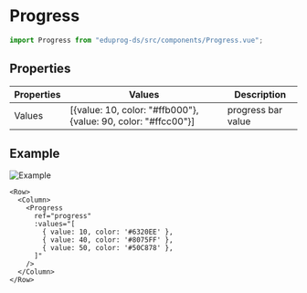 # Progress

```js
import Progress from "eduprog-ds/src/components/Progress.vue";
```

## Properties

| Properties | Values                                                         | Description        |
| ---------- | -------------------------------------------------------------- | ------------------ |
| Values     | [{value: 10, color: "#ffb000"}, {value: 90, color: "#ffcc00"}] | progress bar value |

## Example

![Example](https://i.imgur.com/DXTWPlW.png)

```vue
<Row>
  <Column>
    <Progress
      ref="progress"
      :values="[
        { value: 10, color: '#6320EE' },
        { value: 40, color: '#8075FF' },
        { value: 50, color: '#50C878' },
      ]"
    />
  </Column>
</Row>
```

